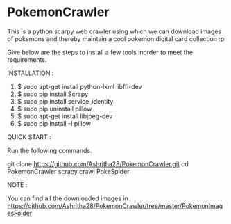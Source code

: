 # PokemonCrawler
This is a python scarpy web crawler using which we can download images of pokemons and thereby maintain a cool pokemon digital card collection :p

Give below are the steps to install a few tools inorder to meet the requirements.

INSTALLATION :

1. $ sudo apt-get install python-lxml libffi-dev 
2. $ sudo pip install Scrapy
3. $ sudo pip install service_identity 
4. $ sudo pip uninstall pillow
5. $ sudo apt-get install libjpeg-dev 
6. $ sudo pip install -I pillow

QUICK START :

Run the following commands.

git clone https://github.com/Ashritha28/PokemonCrawler.git
cd PokemonCrawler
scrapy crawl PokeSpider

NOTE :

You can find all the downloaded images in https://github.com/Ashritha28/PokemonCrawler/tree/master/PokemonImagesFolder



